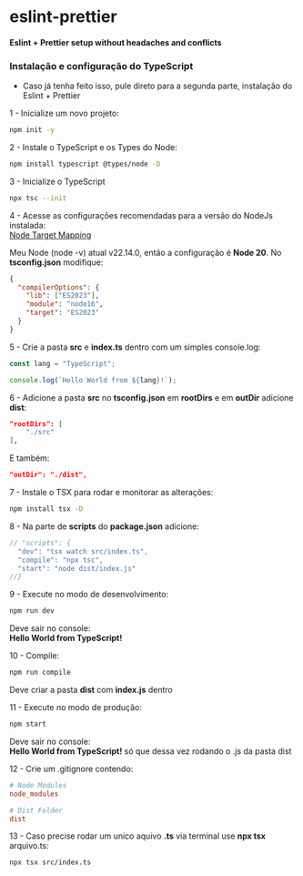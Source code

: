 # eslint-prettier
#### Eslint + Prettier setup without headaches and conflicts  

### Instalação e configuração do TypeScript  

* Caso já tenha feito isso, pule direto para a segunda parte, instalação do Eslint + Prettier

1 - Inicialize um novo projeto:
```sh
npm init -y
```

2 - Instale o TypeScript e os Types do Node:
```sh
npm install typescript @types/node -D
```

3 - Inicialize o TypeScript
```sh
npx tsc --init 
```

4 - Acesse as configurações recomendadas para a versão do NodeJs instalada:  
[Node Target Mapping](https://github.com/microsoft/TypeScript/wiki/Node-Target-Mapping)

Meu Node (node -v) atual v22.14.0, então a configuração é **Node 20**. 
No **tsconfig.json** modifique:  
```json
{
  "compilerOptions": {
    "lib": ["ES2023"],
    "module": "node16",
    "target": "ES2023"
  }
}
```  

5 - Crie a pasta **src** e **index.ts** dentro com um simples console.log:  
```js
const lang = "TypeScript";

console.log(`Hello World from ${lang}!`);
```  

6 - Adicione a pasta **src** no **tsconfig.json** em **rootDirs** e em **outDir** adicione **dist**:  

```json
"rootDirs": [
    "./src"
],
```
E também:
```json
"outDir": "./dist",
```

7 - Instale o TSX para rodar e monitorar as alterações:  
```sh
npm install tsx -D
```

8 - Na parte de **scripts** do **package.json** adicione:
```js
// "scripts": {
  "dev": "tsx watch src/index.ts",
  "compile": "npx tsc",
  "start": "node dist/index.js"
//}
```

9 - Execute no modo de desenvolvimento:
```sh
npm run dev 
```
Deve sair no console:  
**Hello World from TypeScript!**

10 - Compile:
```sh
npm run compile 
```
Deve criar a pasta **dist** com **index.js** dentro

11 - Execute no modo de produção:
```sh
npm start
```
Deve sair no console:  
**Hello World from TypeScript!** só que dessa vez rodando o .js da pasta dist

12 - Crie um .gitignore contendo:
```ini
# Node Modules
node_modules

# Dist Folder
dist
```

13 - Caso precise rodar um unico aquivo **.ts** via terminal use **npx tsx** arquivo.ts:  
```sh
npx tsx src/index.ts 
```


